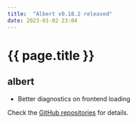 ```yaml
---
title:  "Albert v0.18.2 released"
date: 2023-01-02 23:04
---
```


# {{ page.title }}

## albert

* Better diagnostics on frontend loading

Check the [GitHub repositories](https://github.com/albertlauncher/albert/commits/v0.18.2) for details.
